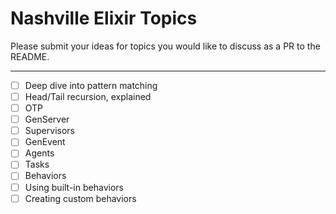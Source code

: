 # Nashville Elixir Topics
Please submit your ideas for topics you would like to discuss as a PR to the README.

---

- [ ] Deep dive into pattern matching
- [ ] Head/Tail recursion, explained
- [ ] OTP
 - [ ] GenServer
 - [ ] Supervisors
 - [ ] GenEvent
- [ ] Agents
- [ ] Tasks
- [ ] Behaviors
 -  [ ] Using built-in behaviors
 -  [ ] Creating custom behaviors
